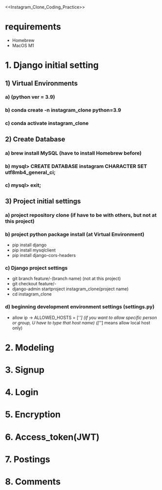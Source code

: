 <<Instagram_Clone_Coding_Practice>>

# requirements
- Homebrew
- MacOS M1

# 1. Django initial setting

## 1) Virtual Environments

### a) (python ver = 3.9)
### b) conda create -n instagram_clone python=3.9
### c) conda activate instagram_clone

## 2) Create Database

### a) brew install MySQL (have to install Homebrew before)
### b) mysql> CREATE DATABASE instagram CHARACTER SET utf8mb4_general_ci;
### c) mysql> exit;

## 3) Project initial settings

### a) project repository clone (if have to be with others, but not at this project)
### b) project python package install (at Virtual Environment)
- pip install django
- pip install mysqlclient
- pip install django-cors-headers
### c) Django project settings
- git branch feature/-(branch name) (not at this project)
- git checkout feature/-
- django-admin startproject instagram_clone(project name)
- cd instagram_clone
### d) beginning development environment settings (settings.py)
- allow ip
  -> ALLOWED_HOSTS = ['*'] (if you want to allow specific person or group, U have to type that host name) (['*'] means allow local host only)
  
# 2. Modeling

# 3. Signup

# 4. Login

# 5. Encryption

# 6. Access_token(JWT)

# 7. Postings

# 8. Comments
